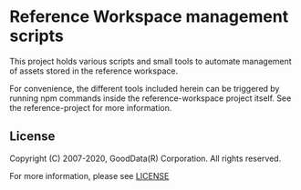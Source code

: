 # Reference Workspace management scripts

This project holds various scripts and small tools to automate management of assets stored in the
reference workspace.

For convenience, the different tools included herein can be triggered by running npm commands inside
the reference-workspace project itself. See the reference-project for more information.

## License

Copyright (C) 2007-2020, GoodData(R) Corporation. All rights reserved.

For more information, please see [LICENSE](https://github.com/gooddata/gooddata-ui-sdk/blob/master/tools/reference-workspace-mgmt/LICENSE)
